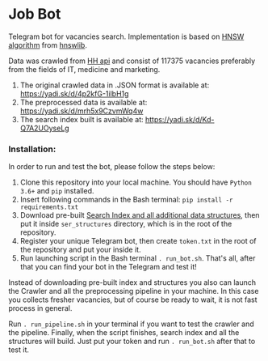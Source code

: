 # Job Bot
Telegram bot for vacancies search. Implementation is based on [HNSW algorithm](https://arxiv.org/abs/1603.09320) 
from [hnswlib](https://github.com/nmslib/hnswlib).

Data was crawled from [HH api](https://github.com/hhru/api) and consist of 
117375 vacancies preferably from the fields of IT, medicine and marketing. 

1) The original crawled data in .JSON format is available at:   https://yadi.sk/d/4p2kfG-1ilbH1g 
2) The preprocessed data is available at:                       https://yadi.sk/d/mrh5x9CzvmWq4w
3) The search index built is available at:                      https://yadi.sk/d/Kd-Q7A2UOyseLg

### Installation:
In order to run and test the bot, please follow the steps below:
1) Clone this repository into your local machine. You should have ```Python 3.6+``` and ```pip``` installed.
2) Insert following commands in the Bash terminal: ```pip install -r requirements.txt```
3) Download pre-built [Search Index and all additional data structures](https://yadi.sk/d/Kd-Q7A2UOyseLg), 
then put it inside `ser_structures` directory, which is in the root of the 
repository.
4) Register your unique Telegram bot, then create `token.txt` in the root of the repository
and put your inside it.
5) Run launching script in the Bash terminal ``. run_bot.sh``.
That's all, after that you can find your bot in the Telegram and test it!

Instead of downloading pre-built index and structures you also can launch the 
Crawler and all the preprocessing pipeline in your machine. In this case you collects fresher vacancies, 
but of course be ready to wait, it is not fast process in general. 

Run ``. run_pipeline.sh`` in your terminal if you want to test the crawler and the pipeline. 
Finally, when the script finishes, search index and all the structures will build. 
Just put your token and run ``. run_bot.sh`` after that to test it.    
